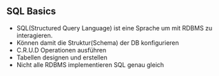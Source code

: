 ## SQL Basics

- SQL(Structured Query Language) ist eine Sprache um mit RDBMS zu interagieren.
- Können damit die Struktur(Schema) der DB konfigurieren
- C.R.U.D Operationen ausführen
- Tabellen designen und erstellen
- Nicht alle RDBMS implementieren SQL genau gleich
